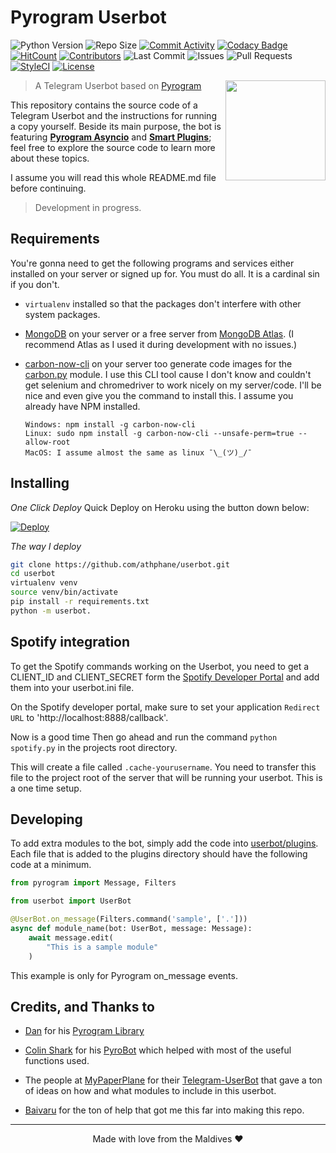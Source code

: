 # Pyrogram Userbot
![Python Version](https://img.shields.io/badge/Python-v3.8-blue)
![Repo Size](https://img.shields.io/github/repo-size/athphane/userbot)
[![Commit Activity](https://img.shields.io/github/commit-activity/w/athphane/userbot)](https://github.com/athphane/userbot/pulse)
[![Codacy Badge](https://api.codacy.com/project/badge/Grade/b10d40c60fc549299eeb7bda1c7501aa)](https://app.codacy.com/manual/athphane/userbot?utm_source=github.com&utm_medium=referral&utm_content=athphane/userbot&utm_campaign=Badge_Grade_Settings)
[![HitCount](http://hits.dwyl.com/athphane/userbot.svg)](http://hits.dwyl.com/athphane/userbot)
[![Contributors](https://img.shields.io/github/contributors/athphane/userbot)](https://github.com/athphane/userbot/graphs/contributors)
![Last Commit](https://img.shields.io/github/last-commit/athphane/userbot/master)
![Issues](https://img.shields.io/github/issues/athphane/userbot)
![Pull Requests](https://img.shields.io/github/issues-pr/athphane/userbot)
[![StyleCI](https://github.styleci.io/repos/216083990/shield?branch=master)](https://github.styleci.io/repos/216083990)
[![License](https://img.shields.io/github/license/athphane/userbot)](LICENSE)

<img src="https://i.imgur.com/WXUgDHT.png" width="160" align="right">

> A Telegram Userbot based on [Pyrogram](https://github.com/pyrogram/pyrogram)

This repository contains the source code of a Telegram Userbot and the instructions for running a
copy yourself. Beside its main purpose, the bot is featuring [**Pyrogram Asyncio**](https:////github.com/pyrogram/pyrogram/issues/181) and
[**Smart Plugins**](https://docs.pyrogram.org/topics/smart-plugins); feel free to explore the source code to
learn more about these topics.

I assume you will read this whole README.md file before continuing.

> Development in progress.

## Requirements
You're gonna need to get the following programs and services either installed on your server
or signed up for. You must do all. It is a cardinal sin if you don't.

* `virtualenv` installed so that the packages don't interfere with other system packages.

* [MongoDB](https://www.mongodb.com) on your server or a free server from 
[MongoDB Atlas](https://www.mongodb.com/cloud/atlas). (I recommend Atlas as I used it during
development with no issues.)

* [carbon-now-cli](https://github.com/mixn/carbon-now-cli) on your server too generate code images for the
[carbon.py](/userbot/plugins/carbon.py) module. I use this CLI tool cause I don't know and couldn't get selenium
and chromedriver to work nicely on my server/code. I'll be nice and even give you the command to install this.
I assume you already have NPM installed. 
    ```
    Windows: npm install -g carbon-now-cli
    Linux: sudo npm install -g carbon-now-cli --unsafe-perm=true --allow-root
    MacOS: I assume almost the same as linux ¯\_(ツ)_/¯
    ``` 

## Installing
*One Click Deploy*
Quick Deploy on Heroku using the button down below:

[![Deploy](https://www.herokucdn.com/deploy/button.svg)](https://heroku.com/deploy?template=https://github.com/athphane/userbot)

*The way I deploy*
```bash
git clone https://github.com/athphane/userbot.git
cd userbot
virtualenv venv
source venv/bin/activate
pip install -r requirements.txt
python -m userbot.
```

## Spotify integration
To get the Spotify commands working on the Userbot, you need to get a CLIENT_ID and CLIENT_SECRET
form the [Spotify Developer Portal]('https://developer.spotify.com/dashboard/applications) and add
them into your userbot.ini file.

On the Spotify developer portal, make sure to set your application `Redirect URL` to 
'http://localhost:8888/callback'. 

Now is a good time 
Then go ahead and run the command `python spotify.py` 
in the projects root directory. 

This will create a file called `.cache-yourusername`. You need to transfer this file to the
project root of the server that will be running your userbot. This is a one time setup.


## Developing
To add extra modules to the bot, simply add the code into [userbot/plugins](userbot/plugins). Each file
that is added to the plugins directory should have the following code at a minimum.
```python
from pyrogram import Message, Filters

from userbot import UserBot

@UserBot.on_message(Filters.command('sample', ['.']))
async def module_name(bot: UserBot, message: Message):
    await message.edit(
        "This is a sample module"
    )
```

This example is only for Pyrogram on_message events. 

## Credits, and Thanks to
*  [Dan](https://t.me/haskell) for his [Pyrogram Library](https://github.com/pyrogram/pyrogram)

*  [Colin Shark](https://t.me/ColinShark) for his [PyroBot](https://git.colinshark.de/PyroBot/PyroBot) which helped with
most of the useful functions used.

*  The people at [MyPaperPlane](https://github.com/MyPaperPlane) for their [Telegram-UserBot](https://github.com/MyPaperPlane/Telegram-UserBot)
that gave a ton of ideas on how and what modules to include in this userbot. 

*  [Baivaru](https://github.com/baivaru) for the ton of help that got me this far into making this repo. 

---
<p align="center">Made with love from the Maldives ❤</p>
